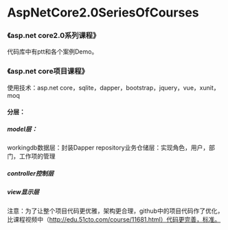 # AspNetCore2.0SeriesOfCourses
### 《asp.net core2.0系列课程》
代码库中有ptt和各个案例Demo。


### 《asp.net core项目课程》
使用技术：asp.net core，sqlite，dapper，bootstrap，jquery，vue，xunit，moq

#### 分层：
##### model层：
workingdb数据层：封装Dapper
repository业务仓储层：实现角色，用户，部门，工作项的管理
##### controller控制层
##### view显示层

注意：为了让整个项目代码更优雅，架构更合理，github中的项目代码作了优化，比课程视频中（http://edu.51cto.com/course/11681.html）代码更完善，标准。
